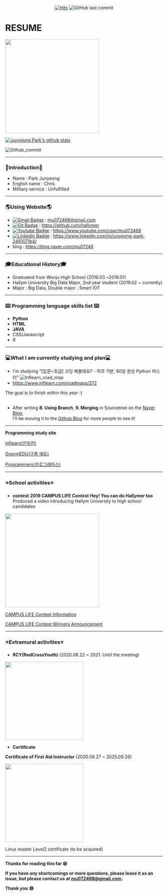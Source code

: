 <div align = center>
 
[![Hits](https://hits.seeyoufarm.com/api/count/incr/badge.svg?url=https%3A%2F%2Fgithub.com%2Fhallymer)](https://hits.seeyoufarm.com) 
![GitHub last commit](https://img.shields.io/github/last-commit/hallymer/resume)
</div>

# RESUME

<img src=images/profile02.jpg height=300 weight=300>

[![Junyeong Park's github stats](https://github-readme-stats.vercel.app/api?username=hallymer&show_icons=true)](https://github.com/anuraghazra/github-readme-stats) 

![Github_commit](https://github.com/hallymer/RESUME/blob/master/images/Github%20commit%20contribution.PNG)

**************************

### 👋Introduction👋
* Name : Park Junyeong
* English name : Chris
* Military service : Unfulfilled
**************************

### 🌎Using Website🌎
* [![Gmail Badge](https://img.shields.io/badge/-Gmail-d14836?style=flat-square&logo=Gmail&logoColor=white&link=mailto:mu072468@gmail.com)](mailto:mu072468@gmail.com) : mu072468@gmail.com
* [![Git Badge](http://img.shields.io/badge/-Github-black?style=flat-square&logo=github&link=https://github.com/hallymer)](https://github.com/hallymer) : https://github.com/hallymer
* [![Youtube Badge](https://img.shields.io/badge/Youtube-ff0000?style=flat-square&logo=youtube&link=https://www.youtube.com/user/mu072468/featured?view_as=subscriber)](https://www.youtube.com/user/mu072468/featured?view_as=subscriber) : https://www.youtube.com/user/mu072468
* [![Linkedin Badge](https://img.shields.io/badge/-LinkedIn-blue?style=flat-square&logo=Linkedin&logoColor=white&link=https://linkedin.com/in/junyeong-park-2461071b4)](https://linkedin.com/in/junyeong-park-2461071b4) : https://www.linkedin.com/in/junyeong-park-2461071b4/
* blog : https://blog.naver.com/mu07246

**************************

### 🎓Educational History🎓
* Graduated from Wonju High School (2016.03 ~2019.01)
* Hallym University Big Data Major, 2nd year student (2019.02 ~ currently)
* Major : Big Data, Double major : Smart IOT
**************************

### :keyboard: Programming language skills list :keyboard:
* **Python**
* **HTML**
* **JAVA**
* CSS/Javascript
* R
**************************

### :computer:What I am currently studying and plan:computer:
* I'm studying "[입문~초급] 코딩 해볼래요? - 하루 11분, 60일 완성 Python 마스터"
![Inflearn_road_map](https://user-images.githubusercontent.com/59460979/89012511-50d06a80-d34d-11ea-8b2d-87a8e5337bcc.png)
* https://www.inflearn.com/roadmaps/272

The goal is to finish within this year :)
<br><br>
* After writing **8. Using Branch**, **9. Merging** in Sourcetree on the [Naver Blog][naverblog],<br>
I'll be moving it to the [Github Blog][Git blog] for more people to see it!

[naverblog]: https://blog.naver.com/mu07246/222050048148
[Git blog]: https://hallymer.github.io/
**************************

**Programming study site**

[Inflearn(인프런)][Inflearn]

[GoormEDU(구름 에듀)][Goorm]

[Programmers(프로그래머스)][Programmers]

[Programmers]: https://programmers.co.kr/learn
[Goorm]: https://edu.goorm.io/
[Inflearn]: https://www.inflearn.com/
**************************
### :star:School activities:star:
* **contest**
**2019 CAMPUS LIFE Contest**
**Hey! You can do Hallymer too**<br>Produced a video introducing Hallym University to high school candidates
<img src=https://github.com/hallymer/RESUME/blob/master/images/CampusLife%20contest.jpg height=300 weight=300>

[CAMPUS LIFE Contest Information][CampusLife Information]

[CAMPUS LIFE Contest Winners Announcement][CampusLife Announcement]

[CampusLife Information]:https://www.hallym.ac.kr/hallym_univ/sub05/cP3/sCP1.html?action=read&nttId=16311400&pageIndex=1&searchCnd=&searchWrd=Campus
[CampusLife Announcement]:https://www.hallym.ac.kr/hallym_univ/sub05/cP3/sCP1.html?action=read&nttId=16311674&pageIndex=1&searchType=0&searchWrd=Campus
**************************
### :star:Extramural activities:star:

* **RCY(RedCrossYouth)**
(2020.08.22 ~ 2021. Until the meeting)

<img src=https://github.com/hallymer/RESUME/blob/master/images/business%20card(Eng).png height=250 weight=250>

* **Certificate**

**Certificate of First Aid Instructor**
(2020.09.27 ~ 2025.09.26)

<img src=https://github.com/hallymer/RESUME/blob/master/images/First%20Aid%20Instructor.jpg height=250 weight=250>

Linux master Level2 certificate (to be acquired)
**************************

**Thanks for reading this far :laughing:**

**If you have any shortcomings or more questions, please leave it as an issue, but please contact us at mu072468@gmail.com.**

**Thank you.:smile:**
